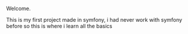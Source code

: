 Welcome. 

This is my first project made in symfony, i had never work with symfony before so this is where i learn all the basics
